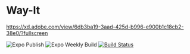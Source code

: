 # Way-It

https://xd.adobe.com/view/6db3ba19-3aad-425d-b996-e900b1c18cb2-38e0/?fullscreen

![Expo Publish](https://github.com/WayItDev/Way-It/workflows/Expo%20Publish/badge.svg)
![Expo Weekly Build](https://github.com/WayItDev/Way-It/workflows/Expo%20Weekly%20Build/badge.svg)
[![Build Status](https://travis-ci.com/WayItDev/Way-It.svg?branch=master)](https://travis-ci.com/WayItDev/Way-It)
